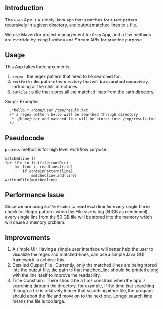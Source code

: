 ## Introduction 
The `Grep` App is a simply Java app that searches for a text pattern recursively in a given directory,
and output matched lines to a file. 

We use Maven for project management for `Grep` App, and a few methods are override by using Lambda and 
Stream APIs for practice purpose. 

## Usage
This App takes three arguments:
1. `regex` : the regex pattern that need to be searched for.
2. `rootPath` : the path to the directory that will be searched recursively, including all the child directories.
3. `outFile` : a file that stores all the matched lines from the path directory. 

Simple Example: 
```
  .*hello.* /home/user /tmp/result.txt
  /* a regex pattern hello will be searched through directory
   * ./home/user and matched line will be stored into /tmp/result.txt
  */
```


## Pseudocode 
`process` method is for high level workflow purpose.
```
matchedline [] 
for file in listfile(rootDir)
    for line in readLines(file)
        if containPattern(line)
            matchedline.add(line)
writetoFile(matchedline)
``` 
## Performance Issue
Since we are using `BufferReader` to read each line for every single file to check for 
Regex pattern, when the File size is big (50GB as mentioned), every single line from the 50 GB file will be stored into
the memory which will cause a memory problem. 

## Improvements 
1. A simple UI : Having a simple user interface will better help the user to visualize the regex and matched-lines, can use a simple Java GUI 
framework to achieve this. 
2. Detailed Output File : Currently, only the matched_lines are being stored into the output file, the path to that matched_line
should be printed along with the line itself to improve the readability.
3. Time Constrain : There should be a time constrain when the app is searching through the directory, for example, if the time that searching through a file is
relatively longer that searching other file, the program should abort the file and move on to the next one. Longer search time means the file is too large. 